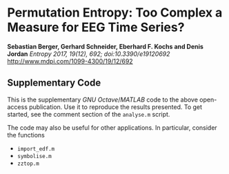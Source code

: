 # Permutation Entropy: Too Complex a Measure for EEG Time Series?
**Sebastian Berger, Gerhard Schneider, Eberhard F. Kochs and Denis Jordan**
*Entropy 2017, 19(12), 692; doi:10.3390/e19120692*
http://www.mdpi.com/1099-4300/19/12/692

## Supplementary Code
This is the supplementary *GNU Octave*/*MATLAB* code to the above open-access publication.
Use it to reproduce the results presented.
To get started, see the comment section of the `analyse.m` script.

The code may also be useful for other applications. In particular, consider the functions
* `import_edf.m`
* `symbolise.m`
* `zztop.m`
